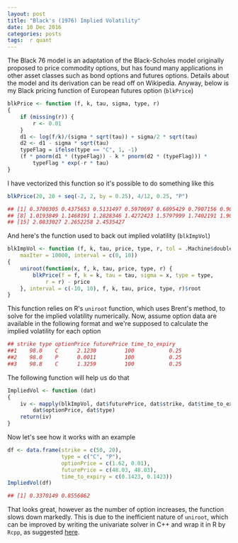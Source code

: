 ```yaml
---
layout: post
title: "Black's (1976) Implied Volatility"
date: 10 Dec 2016
categories: posts
tags:  r quant
---
```


The Black 76 model is an adaptation of the Black-Scholes model originally proposed to price commodity options, but has found many applications in other asset classes such as bond options and futures options. Details about the model and its derivation can be read off on Wikipedia. Anyway, below is my Black pricing function of European futures option (`blkPrice`) 
<br>

```r
blkPrice <- function (f, k, tau, sigma, type, r) 
{
    if (missing(r)) {
        r <- 0.01
    }
    d1 <- log(f/k)/(sigma * sqrt(tau)) + sigma/2 * sqrt(tau)
    d2 <- d1 - sigma * sqrt(tau)
    typeFlag = ifelse(type == "C", 1, -1)
    (f * pnorm(d1 * (typeFlag)) - k * pnorm(d2 * (typeFlag))) * 
        typeFlag * exp(-r * tau)
}
```
I have vectorized this function so it's possible to do something like this

```r
blkPrice(20, 20 + seq(-2, 2, by = 0.25), 4/12, 0.25, "P")
```

```r
## [1] 0.3700305 0.4375653 0.5131497 0.5970697 0.6895429 0.7907156 0.9006619
## [8] 1.0193849 1.1468191 1.2828346 1.4272423 1.5797999 1.7402191 1.9081729
## [15] 2.0833027 2.2652258 2.4535427
```
 And here's the function used to back out implied volatility (`blkImpVol`)

```r
blkImpVol <- function (f, k, tau, price, type, r, tol = .Machine$double.eps, 
    maxIter = 10000, interval = c(0, 10)) 
{
    uniroot(function(x, f, k, tau, price, type, r) {
        blkPrice(f = f, k = k, tau = tau, sigma = x, type = type, 
            r = r) - price
    }, interval = c(-10, 10), f, k, tau, price, type, r)$root
}
```

This function relies on R's `uniroot` function, which uses Brent's method, to solve for the implied volatility numerically. Now, assume option data are available in the following format and we're supposed to calculate the implied volatility for each option

```r
## strike type optionPrice futurePrice time_to_expiry
##1    98.0    C      2.1230         100           0.25
##2    98.0    P      0.0011         100           0.25
##3    98.8    C      1.3259         100           0.25
```

The following function will help us do that

```r
ImpliedVol <- function (dat) 
{
    iv <- mapply(blkImpVol, dat$futurePrice, dat$strike, dat$time_to_expiry, 
        dat$optionPrice, dat$type)
    return(iv)
}
```
Now let's see how it works with an example

```r
df <- data.frame(strike = c(50, 20),
                 type = c("C", "P"),
                 optionPrice = c(1.62, 0.01),
                 futurePrice = c(48.03, 48.03),
                 time_to_expiry = c(0.1423, 0.1423))
ImpliedVol(df)
```

```r
## [1] 0.3370149 0.8556862
```

That looks great, however as the number of option increases, the function slows down markedly. This is due to the inefficient nature of `uniroot`, which can be improved by writing the univariate solver in C++ and wrap it in R by `Rcpp`, as suggested [here][blog]. 

[blog]: http://dirk.eddelbuettel.com/blog/2012/10/25/
